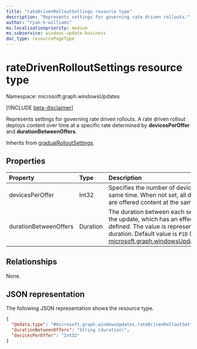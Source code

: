 ```yaml
---
title: "rateDrivenRolloutSettings resource type"
description: "Represents settings for governing rate driven rollouts."
author: "ryan-k-williams"
ms.localizationpriority: medium
ms.subservice: windows-update-business
doc_type: resourcePageType
---
```


# rateDrivenRolloutSettings resource type

Namespace: microsoft.graph.windowsUpdates

[!INCLUDE [beta-disclaimer](../../includes/beta-disclaimer.md)]

Represents settings for governing rate driven rollouts. A rate driven rollout deploys content over time at a specific rate determined by **devicesPerOffer** and **durationBetweenOffers**.

Inherits from [gradualRolloutSettings](../resources/windowsupdates-gradualrolloutsettings.md).

## Properties
|Property|Type|Description|
|:---|:---|:---|
|devicesPerOffer|Int32|Specifies the number of devices that are offered at the same time. When not set, all devices in the deployment are offered content at the same time.|
|durationBetweenOffers|Duration|The duration between each set of devices being offered the update, which has an effect when **devicesPerOffer** is defined. The value is represented in ISO 8601 format for duration. Default value is `P1D` (1 day). Inherited from [microsoft.graph.windowsUpdates.gradualRolloutSettings](../resources/windowsupdates-gradualrolloutsettings.md).|

## Relationships
None.

## JSON representation
The following JSON representation shows the resource type.
<!-- {
  "blockType": "resource",
  "@odata.type": "microsoft.graph.windowsUpdates.rateDrivenRolloutSettings"
}
-->
``` json
{
  "@odata.type": "#microsoft.graph.windowsUpdates.rateDrivenRolloutSettings",
  "durationBetweenOffers": "String (duration)",
  "devicesPerOffer": "Int32"
}
```
